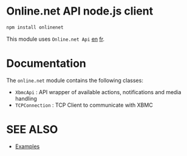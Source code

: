 Online.net API node.js client
=============================

```bash
npm install onlinenet
```

This module uses `Online.net Api` [en](https://console.online.net/en/api/) [fr](https://console.online.net/fr/api/).

Documentation
=============

The `online.net` module contains the following classes:

* `XbmcApi` : API wrapper of available actions, notifications and media handling
* `TCPConnection` : TCP Client to communicate with XBMC

SEE ALSO
========

* [Examples](https://github.com/moul/node-onlinenet/tree/master/examples)
